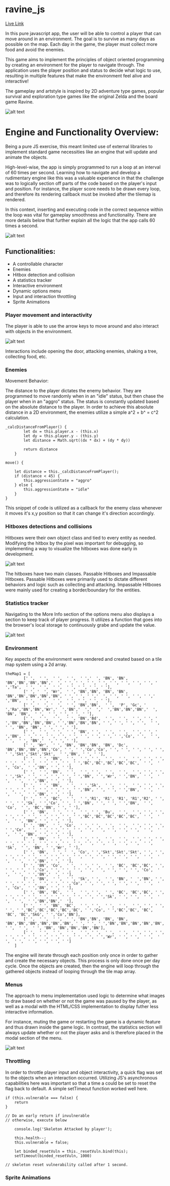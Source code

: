 # ravine_js

[Live Link](https://smuushi.github.io/ravine_js/)

In this pure javascript app, the user will be able to control a player that can move around in an environment. The goal is to survive as many days as possible on the map. Each day in the game, the player must collect more food and avoid the enemies.

This game aims to implement the principles of object oriented programming by creating an environment for the player to navigate through. The application uses the player position and status to decide what logic to use, resulting in multiple features that make the environment feel alive and interactive!

The gameplay and artstyle is inspired by 2D adventure type games, popular survival and exploration type games like the original Zelda and the board game Ravine. 

![alt text](https://github.com/smuushi/ravine_js/blob/main/md_asset/overview.png?raw=true)

# Engine and Functionality Overview:

Being a pure JS exercise, this meant limited use of external libraries to implement standard game necessities like an engine that will update and animate the objects. 

High-level-wise, the app is simply programmed to run a loop at an interval of 60 times per second. Learning how to navigate and develop a rudimentary engine like this was a valuable experience in that the challenge was to logically section off parts of the code based on the player's input and position. For instance, the player score needs to be drawn every loop, and therefore its rendering callback must be invoked after the tilemap is rendered. 

In this context, inserting and executing code in the correct sequence within the loop was vital for gameplay smoothness and functionality. There are more details below that further explain all the logic that the app calls 60 times a second.

![alt text](https://github.com/smuushi/ravine_js/blob/main/md_asset/Engine.png?raw=true)


## Functionalities:
- A controllable character
- Enemies
- Hitbox detection and collision
- A statistics tracker
- Interactive environment
- Dynamic options menu
- Input and interaction throttling
- Sprite Animations

### Player movement and interactivity
The player is able to use the arrow keys to move around and also interact with objects in the environment. 

![alt text](https://github.com/smuushi/ravine_js/blob/main/md_asset/interactiveenvironment.gif?raw=true)

Interactions include opening the door, attacking enemies, shaking a tree, collecting food, etc. 


### Enemies

Movement Behavior:

The distance to the player dictates the enemy behavior. They are programmed to move randomly when in an "idle" status, but then chase the player when in an "aggro" status. The status is constantly updated based on the absolute distance to the player. In order to achieve this absolute distance in a 2D environment, the enemies utilize a simple a^2 + b^ = c^2 calculation.

```
_calcDistanceFromPlayer() {
        let dx = this.player.x - (this.x)
        let dy = this.player.y - (this.y)
        let distance = Math.sqrt((dx * dx) + (dy * dy))
        
        return distance
    }

move() {

    let distance = this._calcDistanceFromPlayer();
    if (distance < 45) {
        this.aggressionState = "aggro"
    } else {
        this.aggressionState = "idle"
    }
}

```
This snippet of code is utilized as a callback for the enemy class whenever it moves it's x,y position so that it can change it's direction accordingly. 


### Hitboxes detections and collisions

Hitboxes were their own object class and tied to every entity as needed. Modifying the hitbox by the pixel was important for debugging, so implementing a way to visualize the hitboxes was done early in development. 


![alt text](https://github.com/smuushi/ravine_js/blob/main/md_asset/hitbox.gif?raw=true)

The hitboxes have two main classes. Passable Hitboxes and Impassable Hitboxes. Passable Hitboxes were primarily used to dictate different behaviors and logic such as collecting and attacking. Impassable Hitboxes were mainly used for creating a border/boundary for the entities.  



### Statistics tracker

Navigating to the More Info section of the options menu also displays a section to keep track of player progress. It utilizes a function that goes into the browser's local storage to continuously grabe and update the value. 

![alt text](https://github.com/smuushi/ravine_js/blob/main/md_asset/stats.png?raw=true)  



### Environment

Key aspects of the environment were rendered and created based on a tile map system using a 2d array. 

```
theMap1 = [
        [' ',  ' ',  ' ',  ' ',  ' ','  ', 'BN', 'BN', 'BN','BN','BN','BN','  ', ' ', ' ', ' ', ' ', ' ', ' ', ' ', ' ', ' ','Ta',  ' ',  ' ',  ' ',  ' ', ' ', ' ', ' '],
        [' ', '  ', 'Wr',  ' ', 'BN','BN', 'BN', 'BN', 'BN','BN','BN','BN','BN', ' ', ' ', ' ','  ', ' ', ' ', ' ', ' ','  ','BN',  ' ',  ' ',  ' ',  ' ', ' ', ' ', ' '],
        [' ', '  ', '  ',  ' ', 'BN','BN',  ' ',  'P', 'Gc', ' ','Ra','BN','BN','Wr','  ','BN','  ','  ','  ','BN','BN','BN','  ', 'BN', 'BN',  ' ',  ' ', ' ', ' ', ' '],
        [' ',  ' ',  ' ',  ' ', 'BN','Bd',  ' ',  ' ',  ' ', ' ', ' ','BN','BN','BN','BN', ' ','BN','BN','BN', ' ', ' ', ' ', ' ',  ' ',  ' ', 'BN', 'BN', ' ', ' ', ' '],
        [' ',  ' ',  ' ',  ' ', 'BN', ' ',  ' ',  ' ',  ' ', ' ', ' ','BN', ' ', ' ', ' ', ' ', ' ', ' ', ' ', ' ', ' ','Co', ' ',  ' ',  ' ',  ' ', 'BN','  ', ' ', ' '],
        [' ', 'Wr',  ' ', 'BN', 'BN','BN', 'BN', 'Dc', 'BN','BN','BN','BN','Co', ' ', ' ','Co','Co', ' ', ' ', ' ', ' ', ' ', ' ','Skt','Skt','Skt',  ' ','BN', ' ', ' '],
        [' ',  ' ', 'BN',  ' ',  ' ', ' ',  ' ',  ' ',  ' ', ' ', ' ', ' ','  ', ' ', ' ', ' ', ' ', ' ','BC','BC','BC','BC','BC',  ' ',  ' ', 'Co',  ' ','BN', ' ', ' '],
        [' ',  ' ', 'BN',  ' ',  ' ', ' ',  ' ',  ' ',  ' ', ' ', ' ', ' ','Sk', ' ', ' ', ' ', ' ', ' ','BN', ' ','Wr', ' ','BN',  ' ',  ' ',  ' ',  ' ','BN', ' ', ' '],
        [' ',  ' ', 'BN',  ' ',  ' ','Sk',  ' ',  ' ',  ' ', ' ', ' ', ' ', ' ', ' ', ' ', ' ', ' ', ' ','BN', ' ', ' ', ' ','BN',  ' ',  ' ',  ' ',  ' ','BN', ' ', ' '],
        [' ',  ' ', 'BC',  ' ',  ' ','R1', 'R1', 'R1', 'R1','R2', ' ', ' ', ' ','Sk', ' ','Co', ' ', ' ','BN', ' ', ' ', ' ','BN',  ' ', 'Co',  ' ', 'BC','BN', ' ', ' '],
        [' ', 'BN',  ' ',  ' ',  ' ', ' ', 'Bu',  ' ',  ' ', ' ', ' ', ' ', ' ', ' ', ' ', ' ', ' ', ' ','BC','BC','BC','BC','BC',  ' ',  ' ',  ' ', 'BN', ' ', ' ', ' '],
        [' ', 'BN',  ' ', 'Co',  ' ', ' ',  ' ',  ' ',  ' ', ' ', ' ', ' ','Co', ' ', ' ', ' ', ' ', ' ', ' ', ' ', ' ', ' ', ' ',  ' ',  ' ',  ' ', 'BN', ' ', ' ', ' '],
        [' ', 'BN',  ' ',  ' ',  ' ', ' ',  ' ',  ' ',  ' ', ' ', ' ', ' ', ' ', ' ', ' ', ' ', ' ', ' ', ' ', ' ', ' ', ' ', ' ',  ' ', 'Sk',  ' ', 'BN', ' ','Wr', ' '],
        [' ', 'BN',  ' ', '  ', 'Co', ' ','Skt','Skt','Skt', ' ', ' ', ' ', ' ', ' ', ' ', ' ', ' ', ' ', ' ', ' ', ' ', ' ', ' ',  ' ',  ' ',  ' ',  ' ','BN', ' ', ' '],
        [' ', 'BN', 'Co',  ' ',  ' ', ' ',  ' ', 'BC', 'BC','BC', ' ', ' ', ' ', ' ','Co', ' ', ' ', ' ', ' ', ' ', ' ', ' ', ' ', 'Co',  ' ',  ' ',  ' ','BN','  ', ' '],
        [' ', 'BN',  ' ',  ' ', 'Sk', ' ',  ' ', 'BN', '  ','BN', ' ', ' ', ' ', ' ', ' ', ' ', ' ','Co', ' ', ' ', ' ', ' ', ' ',  ' ',  ' ', 'Co',  ' ','BN', ' ', ' '],
        [' ', 'BN', 'BC',  ' ',  ' ', ' ',  ' ', 'BC', 'BC','BC', ' ', ' ', ' ', ' ', ' ', ' ', ' ', ' ', ' ', ' ','Sk', ' ', ' ',  ' ',  ' ',  ' ',  ' ','BN','BN','  '],
        [' ',  ' ', 'BN', 'BC',  ' ', ' ',  ' ',  ' ',  ' ', ' ', ' ', ' ', ' ','BC','BC','BC','BC','BC', ' ','Co', ' ','BC','BC', 'BC', 'BC', 'BC','SkG', ' ','Co','BN'],
        [' ',  ' ',  ' ',  ' ', 'BN','BN', 'BN', 'BN', 'BN','BN','BN','BN','BN','BN', ' ', ' ', ' ','BN','BN','BN','BN','BN', ' ',  ' ',  ' ', 'BN', 'BN','BN','BN','BN'],
        [' ',  ' ',  ' ',  ' ',  ' ', ' ',  ' ',  ' ',  ' ', ' ', ' ', ' ', ' ', ' ', ' ', ' ', ' ', ' ', ' ', ' ','Wr', ' ', ' ',  ' ',  ' ',  ' ',  ' ', ' ', ' ', ' ']
    ]
```

The engine will iterate through each position only once in order to gather and create the necessary objects. This process is only done once per day cycle. Once the objects are created, then the engine will loop through the gathered objects instead of looping through the tile map array. 

### Menus

The approach to menu implementation used logic to determine what images to draw based on whether or not the game was paused by the player, as well as a modal with the HTML/CSS implementation to display futher less interactive information. 

For instance, muting the game or restarting the game is a dynamic feature and thus drawn inside the game logic. In contrast, the statistics section will always update whether or not the player asks and is therefore placed in the modal section of the menu. 

![alt text](https://github.com/smuushi/ravine_js/blob/main/md_asset/menus.gif?raw=true)  

### Throttling

In order to throttle player input and object interactivity, a quick flag was set to the objects when an interaction occurred. Utilizing JS's asynchronous capabilities here was important so that a time a could be set to reset the flag back to default. A simple setTimeout function worked well here. 

```
if (this.vulnerable === false) {
    return
} 

// Do an early return if invulnerable
// otherwise, execute below

    console.log('Skeleton Attacked by player');

    this.health--; 
    this.vulnerable = false;

    let binded_resetVuln = this._resetVuln.bind(this);
    setTimeout(binded_resetVuln, 1000)

// skeleton reset vulnerability called after 1 second. 
```

### Sprite Animations

















